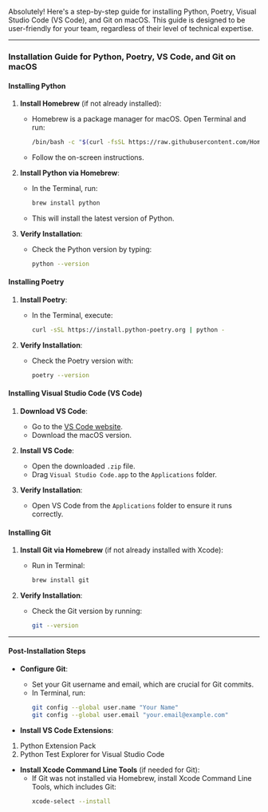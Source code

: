 Absolutely! Here's a step-by-step guide for installing Python, Poetry, Visual Studio Code (VS Code), and Git on macOS. This guide is designed to be user-friendly for your team, regardless of their level of technical expertise.

---

### Installation Guide for Python, Poetry, VS Code, and Git on macOS

#### Installing Python

1. **Install Homebrew** (if not already installed):
   - Homebrew is a package manager for macOS. Open Terminal and run:
     ```bash
     /bin/bash -c "$(curl -fsSL https://raw.githubusercontent.com/Homebrew/install/HEAD/install.sh)"
     ```
   - Follow the on-screen instructions.

2. **Install Python via Homebrew**:
   - In the Terminal, run:
     ```bash
     brew install python
     ```
   - This will install the latest version of Python.

3. **Verify Installation**:
   - Check the Python version by typing:
     ```bash
     python --version
     ```

#### Installing Poetry

1. **Install Poetry**:
   - In the Terminal, execute:
     ```bash
     curl -sSL https://install.python-poetry.org | python -
     ```

2. **Verify Installation**:
   - Check the Poetry version with:
     ```bash
     poetry --version
     ```

#### Installing Visual Studio Code (VS Code)

1. **Download VS Code**:
   - Go to the [VS Code website](https://code.visualstudio.com/).
   - Download the macOS version.

2. **Install VS Code**:
   - Open the downloaded `.zip` file.
   - Drag `Visual Studio Code.app` to the `Applications` folder.

3. **Verify Installation**:
   - Open VS Code from the `Applications` folder to ensure it runs correctly.

#### Installing Git

1. **Install Git via Homebrew** (if not already installed with Xcode):
   - Run in Terminal:
     ```bash
     brew install git
     ```

2. **Verify Installation**:
   - Check the Git version by running:
     ```bash
     git --version
     ```

---

#### Post-Installation Steps

- **Configure Git**:
  - Set your Git username and email, which are crucial for Git commits.
  - In Terminal, run:
    ```bash
    git config --global user.name "Your Name"
    git config --global user.email "your.email@example.com"
    ```


- **Install VS Code Extensions**:

1. Python Extension Pack
2. Python Test Explorer for Visual Studio Code


- **Install Xcode Command Line Tools** (if needed for Git):
  - If Git was not installed via Homebrew, install Xcode Command Line Tools, which includes Git:
    ```bash
    xcode-select --install
    ```
